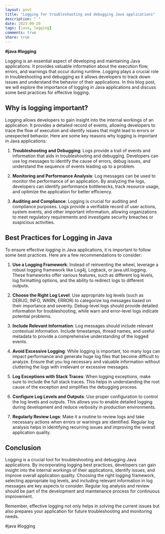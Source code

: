 ```yaml
---
layout: post
title: "Logging for troubleshooting and debugging Java applications"
description: " "
date: 2023-09-20
tags: [java, logging]
comments: true
share: true
---
```


**#java #logging**

Logging is an essential aspect of developing and maintaining Java applications. It provides valuable information about the execution flow, errors, and warnings that occur during runtime. Logging plays a crucial role in troubleshooting and debugging as it allows developers to track down issues and understand the behavior of their applications. In this blog post, we will explore the importance of logging in Java applications and discuss some best practices for effective logging.

## Why is logging important?

Logging allows developers to gain insight into the internal workings of an application. It provides a detailed record of events, allowing developers to trace the flow of execution and identify issues that might lead to errors or unexpected behavior. Here are some key reasons why logging is important in Java applications:

1. **Troubleshooting and Debugging**: Logs provide a trail of events and information that aids in troubleshooting and debugging. Developers can use log messages to identify the cause of errors, debug issues, and understand the sequence of events leading up to a problem.

2. **Monitoring and Performance Analysis**: Log messages can be used to monitor the performance of an application. By analyzing the logs, developers can identify performance bottlenecks, track resource usage, and optimize the application for better efficiency.

3. **Auditing and Compliance**: Logging is crucial for auditing and compliance purposes. Logs provide a verifiable record of user actions, system events, and other important information, allowing organizations to meet regulatory requirements and investigate security breaches or suspicious activities.

## Best Practices for Logging in Java

To ensure effective logging in Java applications, it is important to follow some best practices. Here are a few recommendations to consider:

1. **Use a Logging Framework**: Instead of reinventing the wheel, leverage a robust logging framework like Log4j, Logback, or java.util.logging. These frameworks offer various features, such as different log levels, log formatting options, and the ability to redirect logs to different outputs.

2. **Choose the Right Log Level**: Use appropriate log levels (such as DEBUG, INFO, WARN, ERROR) to categorize log messages based on their importance and severity. Debug-level logs should provide detailed information for troubleshooting, while warn and error-level logs indicate potential problems.

3. **Include Relevant Information**: Log messages should include relevant contextual information. Include timestamps, thread names, and useful metadata to provide a comprehensive understanding of the logged events.

4. **Avoid Excessive Logging**: While logging is important, too many logs can impact performance and generate huge log files that become difficult to analyze. Ensure that you log necessary and valuable information without cluttering the logs with irrelevant or excessive messages.

5. **Log Exceptions with Stack Traces**: When logging exceptions, make sure to include the full stack traces. This helps in understanding the root cause of the exception and simplifies the debugging process.

6. **Configure Log Levels and Outputs**: Use proper configuration to control the log levels and outputs. This allows you to enable detailed logging during development and reduce verbosity in production environments.

7. **Regularly Review Logs**: Make it a routine to review logs and take necessary actions when errors or warnings are identified. Regular log analysis helps in identifying recurring issues and improving the overall application quality.

## Conclusion

Logging is a crucial tool for troubleshooting and debugging Java applications. By incorporating logging best practices, developers can gain insight into the internal workings of their applications, identify issues, and improve overall application quality. Choosing the right logging framework, selecting appropriate log levels, and including relevant information in log messages are key aspects to consider. Regular log analysis and review should be part of the development and maintenance process for continuous improvement.

Remember, effective logging not only helps in solving the current issues but also prepares your application for future troubleshooting and monitoring needs.

#java #logging